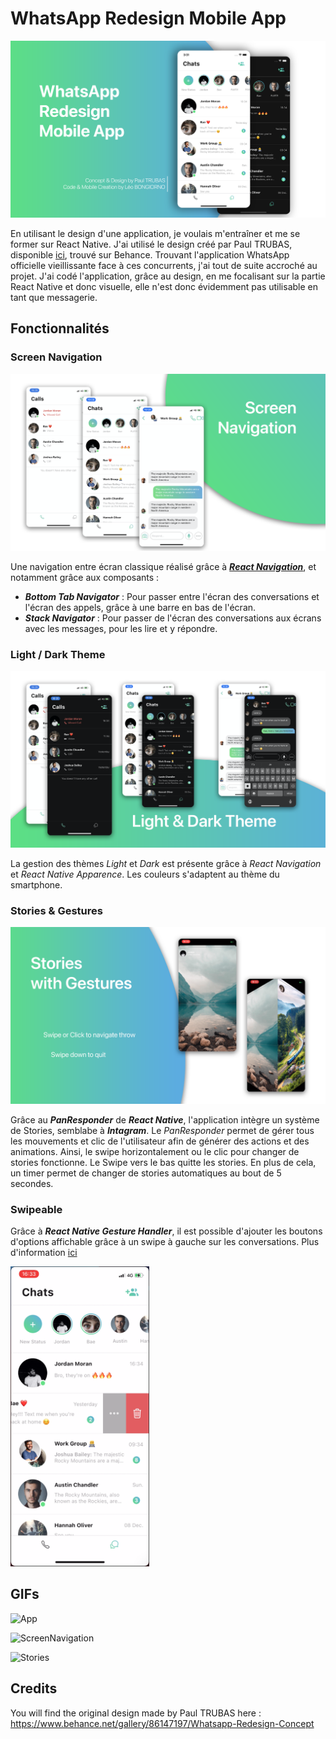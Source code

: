 # WhatsApp Redesign Mobile App

![First Cover](./external_resources/Images/FirstCover.png)

En utilisant le design d'une application, je voulais m'entraîner et me se former sur React Native. J'ai utilisé le design créé par Paul TRUBAS, disponible [ici](https://www.behance.net/gallery/86147197/Whatsapp-Redesign-Concept), trouvé sur Behance. Trouvant l'application WhatsApp officielle vieillissante face à ces concurrents, j'ai tout de suite accroché au projet. J'ai codé l'application, grâce au design, en me focalisant sur la partie React Native et donc visuelle, elle n'est donc évidemment pas utilisable en tant que messagerie.

## Fonctionnalités 

### Screen Navigation

![Screen Navigation Cover](./external_resources/Images/ScreenNavigationCover.png)

Une navigation entre écran classique réalisé grâce à [***React Navigation***](https://reactnavigation.org/), et notamment grâce aux composants :
- ***Bottom Tab Navigator*** : Pour passer entre l'écran des conversations et l'écran des appels, grâce à une barre en bas de l'écran.
- ***Stack Navigator*** : Pour passer de l'écran des conversations aux écrans avec les messages, pour les lire et y répondre.

### Light / Dark Theme

![Screen Navigation Cover](./external_resources/Images/LightDarkThemeCover.png)

La gestion des thèmes *Light* et *Dark* est présente grâce à *React Navigation* et *React Native Apparence*. Les couleurs s'adaptent au thème du smartphone.

### Stories & Gestures

![Stories Cover](./external_resources/Images/StoriesCover.png)

Grâce au ***PanResponder*** de ***React Native***, l'application intègre un système de Stories, semblabe à ***Intagram***. Le *PanResponder* permet de gérer tous les mouvements et clic de l'utilisateur afin de générer des actions et des animations.
Ainsi, le swipe horizontalement ou le clic pour changer de stories fonctionne. Le Swipe vers le bas quitte les stories.
En plus de cela, un timer permet de changer de stories automatiques au bout de 5 secondes.

### Swipeable 

Grâce à ***React Native Gesture Handler***, il est possible d'ajouter les boutons d'options affichable grâce à un swipe à gauche sur les conversations. Plus d'information [ici](https://docs.swmansion.com/react-native-gesture-handler/docs/component-swipeable/)

<img src="./external_resources/Images/Swipeable.png" height="480">

## GIFs

![App](./external_resources/GIFs/app.gif)

![ScreenNavigation](./external_resources/GIFs/ScreenNavigation.gif)

![Stories](./external_resources/GIFs/stories.gif)

## Credits

You will find the original design made by Paul TRUBAS here : https://www.behance.net/gallery/86147197/Whatsapp-Redesign-Concept